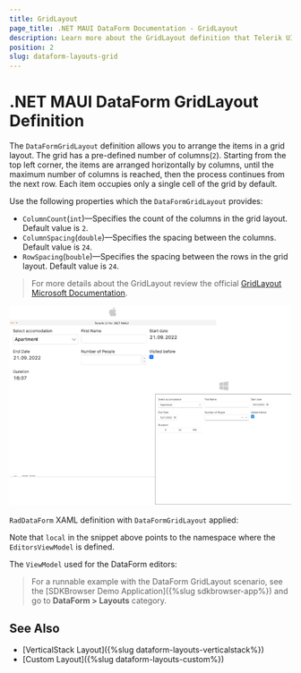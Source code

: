 ```yaml
---
title: GridLayout
page_title: .NET MAUI DataForm Documentation - GridLayout
description: Learn more about the GridLayout definition that Telerik UI for .NET MAUI provides.
position: 2
slug: dataform-layouts-grid
---
```


# .NET MAUI DataForm GridLayout Definition

The `DataFormGridLayout` definition allows you to arrange the items in a grid layout. The grid has a pre-defined number of columns(`2`). Starting from the top left corner, the items are arranged horizontally by columns, until the maximum number of columns is reached, then the process continues from the next row. Each item occupies only a single cell of the grid by default.

Use the following properties which the `DataFormGridLayout` provides: 

* `ColumnCount`(`int`)&mdash;Specifies the count of the columns in the grid layout. Default value is `2`.
* `ColumnSpacing`(`double`)&mdash;Specifies the spacing between the columns. Default value is `24`.
* `RowSpacing`(`bouble`)&mdash;Specifies the spacing between the rows in the grid layout. Default value is `24`.

> For more details about the GridLayout review the official [GridLayout Microsoft Documentation](https://docs.microsoft.com/en-us/dotnet/maui/user-interface/layouts/grid).

![.NET MAUI DataForm Grid Layout Definition](../images/dataform-grid-layout-desktop.png)

`RadDataForm` XAML definition with `DataFormGridLayout` applied:

<snippet id='dataform-layouts-grid'/>

Note that `local` in the snippet above points to the namespace where the `EditorsViewModel` is defined.

The `ViewModel` used for the DataForm editors:

<snippet id='dataform-editors-model'/>

> For a runnable example with the DataForm GridLayout scenario, see the [SDKBrowser Demo Application]({%slug sdkbrowser-app%}) and go to **DataForm > Layouts** category.

## See Also

- [VerticalStack Layout]({%slug dataform-layouts-verticalstack%})
- [Custom Layout]({%slug dataform-layouts-custom%})